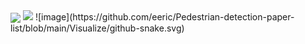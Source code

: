 
<img src="https://github-profile-trophy.vercel.app/?username=eeric" align="center"/>
<img src="https://img.shields.io/github/license/ryo-ma/github-profile-trophy"/>
![image](https://github.com/eeric/Pedestrian-detection-paper-list/blob/main/Visualize/github-snake.svg)


